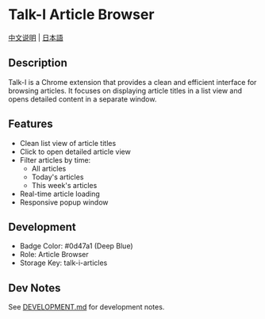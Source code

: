 # Talk-I Article Browser

[中文说明](README_CN.md) | [日本語](README_JA.md)

## Description
Talk-I is a Chrome extension that provides a clean and efficient interface for browsing articles. It focuses on displaying article titles in a list view and opens detailed content in a separate window.

## Features
- Clean list view of article titles
- Click to open detailed article view
- Filter articles by time:
  - All articles
  - Today's articles
  - This week's articles
- Real-time article loading
- Responsive popup window

## Development
- Badge Color: #0d47a1 (Deep Blue)
- Role: Article Browser
- Storage Key: talk-i-articles

## Dev Notes
See [DEVELOPMENT.md](DEVELOPMENT.md) for development notes.